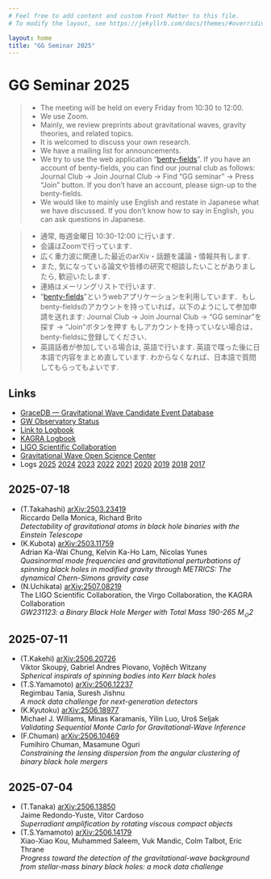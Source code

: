 ```yaml
---
# Feel free to add content and custom Front Matter to this file.
# To modify the layout, see https://jekyllrb.com/docs/themes/#overriding-theme-defaults

layout: home
title: "GG Seminar 2025"
---
```


# GG Seminar 2025

> - The meeting will be held on every Friday from 10:30 to 12:00.
> - We use Zoom.
> - Mainly, we review preprints about gravitational waves, gravity theories, and related topics.
> - It is welcomed to discuss your own research.
> - We have a mailing list for announcements.
> - We try to use the web application “[benty-fields](https://www.benty-fields.com/)”. If you have an account of benty-fields, you can find our journal club as follows: Journal Club &rarr; Join Journal Club &rarr; Find “GG seminar” &rarr; Press “Join” button. If you don’t have an account, please sign-up to the benty-fields.
> - We would like to mainly use English and restate in Japanese what we have discussed. If you don’t know how to say in English, you can ask questions in Japanese.

> - 通常, 毎週金曜日 10:30-12:00 に行います.
> - 会議はZoomで行っています.
> - 広く重力波に関連した最近のarXiv・話題を議論・情報共有します.
> - また, 気になっている論文や皆様の研究で相談したいことがありましたら, 歓迎いたします.
> - 連絡はメーリングリストで行います.
> - “[benty-fields](https://www.benty-fields.com/)”というwebアプリケーションを利用しています．もしbenty-fieldsのアカウントを持っていれば，以下のようにして参加申請を送れます: Journal Club &rarr; Join Journal Club &rarr; “GG seminar”を探す &rarr; “Join”ボタンを押す もしアカウントを持っていない場合は，benty-fieldsに登録してください．
> - 英語話者が参加している場合は, 英語で行います. 英語で喋った後に日本語で内容をまとめ直しています. わからなくなれば、日本語で質問してもらってもよいです.

## Links
 - [GraceDB — Gravitational Wave Candidate Event Database](https://gracedb.ligo.org/latest/)
 - [GW Observatory Status](https://www.gw-openscience.org/detector_status/)
 - [Link to Logbook](https://monitor.ligo.org/gwstatus)
 - [KAGRA Logbook](http://klog.icrr.u-tokyo.ac.jp/osl/?c=1)
 - [LIGO Scientific Collaboration](https://www.ligo.org/)
 - [Gravitational Wave Open Science Center](https://www.gw-openscience.org/)
 - Logs [2025](https://www2.yukawa.kyoto-u.ac.jp/~takafumi.kakehi/GG2025_pub.html) [2024](https://www2.yukawa.kyoto-u.ac.jp/~takafumi.kakehi/GG2024_pub.html) [2023](https://www2.yukawa.kyoto-u.ac.jp/~takafumi.kakehi/GG2023_pub.html) [2022](https://www-tap.scphys.kyoto-u.ac.jp/~yamamoto/GG2022_pub.html) [2021](https://www-tap.scphys.kyoto-u.ac.jp/~yamamoto/GG2021_pub.html) [2020](http://www.icrr.u-tokyo.ac.jp/~narikawa/work/GG_seminar/GG2020/GG2020_pub.html) [2019](http://www.icrr.u-tokyo.ac.jp/~narikawa/work/GG_seminar/GG2019/GG2019_pub.html)  [2018](http://www.icrr.u-tokyo.ac.jp/~narikawa/work/GG_seminar/GG2018/GG2018_pub.html) [2017](http://www.icrr.u-tokyo.ac.jp/~narikawa/work/GG_seminar/GG2017/GG2017_pub.html)

## 2025-07-18
- (T.Takahashi) [arXiv:2503.23419](https://arxiv.org/abs/2503.23419)  
Riccardo Della Monica, Richard Brito  
_Detectability of gravitational atoms in black hole binaries with the Einstein Telescope_
- (K.Kubota) [arXiv:2503.11759](https://arxiv.org/abs/2503.11759)  
Adrian Ka-Wai Chung, Kelvin Ka-Ho Lam, Nicolas Yunes  
_Quasinormal mode frequencies and gravitational perturbations of spinning black holes in modified gravity through METRICS: The dynamical Chern-Simons gravity case_
- (N.Uchikata) [arXiv:2507.08219](https://arxiv.org/abs/2507.08219)  
The LIGO Scientific Collaboration, the Virgo Collaboration, the KAGRA Collaboration  
_GW231123: a Binary Black Hole Merger with Total Mass 190-265 $M_{\odot}2$_

## 2025-07-11
- (T.Kakehi) [arXiv:2506.20726](https://arxiv.org/abs/2506.20726)  
Viktor Skoupý, Gabriel Andres Piovano, Vojtěch Witzany  
_Spherical inspirals of spinning bodies into Kerr black holes_
- (T.S.Yamamoto) [arXiv:2506.12237](https://arxiv.org/abs/2506.12237)  
Regimbau Tania, Suresh Jishnu  
_A mock data challenge for next-generation detectors_
- (K.Kyutoku) [arXiv:2506.18977](https://arxiv.org/abs/2506.18977)  
Michael J. Williams, Minas Karamanis, Yilin Luo, Uroš Seljak  
_Validating Sequential Monte Carlo for Gravitational-Wave Inference_
- (F.Chuman) [arXiv:2506.10469](https://arxiv.org/abs/2506.10469)  
Fumihiro Chuman, Masamune Oguri  
_Constraining the lensing dispersion from the angular clustering of binary black hole mergers_


## 2025-07-04
- (T.Tanaka) [arXiv:2506.13850](https://arxiv.org/abs/2506.13850)  
Jaime Redondo-Yuste, Vitor Cardoso  
_Superradiant amplification by rotating viscous compact objects_
- (T.S.Yamamoto) [arXiv:2506.14179](https://arxiv.org/abs/2506.14179)  
Xiao-Xiao Kou, Muhammed Saleem, Vuk Mandic, Colm Talbot, Eric Thrane  
_Progress toward the detection of the gravitational-wave background from stellar-mass binary black holes: a mock data challenge_